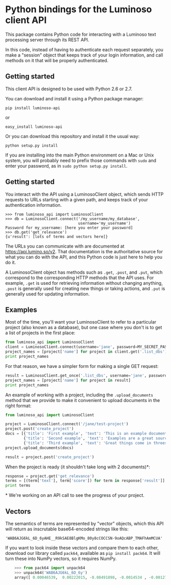 Python bindings for the Luminoso client API
===========================================

This package contains Python code for interacting with a Luminoso text
processing server through its REST API.

In this code, instead of having to authenticate each request separately,
you make a "session" object that keeps track of your login information,
and call methods on it that will be properly authenticated.

Getting started
---------------
This client API is designed to be used with Python 2.6 or 2.7.

You can download and install it using a Python package manager:

    pip install luminoso-api

or

    easy_install luminoso-api

Or you can download this repository and install it the usual way:

    python setup.py install


If you are installing into the main Python environment on a Mac or Unix
system, you will probably need to prefix those commands with `sudo` and
enter your password, as in `sudo python setup.py install`.

Getting started
---------------
You interact with the API using a LuminosoClient object, which sends HTTP
requests to URLs starting with a given path, and keeps track of your
authentication information.

```
>>> from luminoso_api import LuminosoClient
>>> db = LuminosoClient.connect('/my_username/my_database',
                                username='my_username')
Password for my_username: [here you enter your password]
>>> db.get('get_relevance')
{u'result': [lots of terms and vectors here]}
```

The URLs you can communicate with are documented at https://api.lumino.so/v2.
That documentation is the authoritative source for what you can do with the
API, and this Python code is just here to help you do it.

A LuminosoClient object has methods such as `.get`, `.post`, and `.put`,
which correspond to the corresponding HTTP methods that the API uses. For
example, `.get` is used for retrieving information without changing anything,
`.post` is generally used for creating new things or taking actions, and `.put`
is generally used for updating information.

Examples
--------

Most of the time, you'll want your LuminosoClient to refer to a particular
project (also known as a database), but one case where you don't is to get a list of projects in the first place:

```python
from luminoso_api import LuminosoClient
client = LuminosoClient.connect(username='jane', password=MY_SECRET_PASSWORD)
project_names = [project['name'] for project in client.get('.list_dbs')]
print project_names
```

For that reason, we have a simpler form for making a single GET request:
```python
result = LuminosoClient.get_once('.list_dbs', username='jane', password=SECRET_PASSWORD)
project_names = [project['name'] for project in result]
print project_names
```

An example of working with a project, including the `.upload_documents` method
that we provide to make it convenient to upload documents in the right format:

```python
from luminoso_api import LuminosoClient

project = LuminosoClient.connect('/jane/test-project')
project.post('create_project')
docs = [{'title': 'First example', 'text': 'This is an example document.'},
        {'title': 'Second example', 'text': 'Examples are a great source of inspiration.'}
        {'title': 'Third example', 'text': 'Great things come in threes.'}]
project.upload_documents(docs)

result = project.post('create_project')
```

When the project is ready (it shouldn't take long with 2 documents)*:

```python
response = project.get('get_relevance')
terms = [(term['text'], term['score']) for term in response['result']]
print terms
```

\* We're working on an API call to see the progress of your project.

Vectors
-------
The semantics of terms are represented by "vector" objects, which this API
will return as inscrutable base64-encoded strings like this:

    'WAB6AJG6kL_6D_6yAHE__R9kSAE8BlgKMo_80y8cCOCCSN-9oAQcABP_TMAFhAmMCUA'

If you want to look inside these vectors and compare them to each other,
download our library called `pack64`, available as `pip install pack64`. It
will turn these into NumPy vectors, so it requires NumPy.

```python
    >>> from pack64 import unpack64
    >>> unpack64('WAB6AJG6kL_6D_6y')
    array([ 0.00046539,  0.00222015, -0.08491898, -0.0014534 , -0.00127411], dtype=float32)
```
